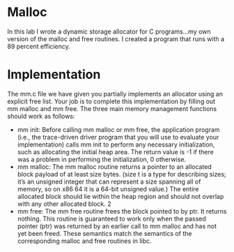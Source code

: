 # Malloc

In this lab I wrote a dynamic storage allocator for C programs...my own version of the
malloc and free routines. I created a program that runs with a 89 percent efficiency.
 # Implementation
 The mm.c file we have given you partially implements an allocator using an explicit free list. Your job
is to complete this implementation by filling out mm malloc and mm free. The three main memory
management functions should work as follows:
* mm init: Before calling mm malloc or mm free, the application program (i.e., the trace-driven
driver program that you will use to evaluate your implementation) calls mm init to perform any
necessary initialization, such as allocating the initial heap area. The return value is -1 if there was a
problem in performing the initialization, 0 otherwise.
* mm malloc: The mm malloc routine returns a pointer to an allocated block payload of at least
size bytes. (size t is a type for describing sizes; it’s an unsigned integer that can represent a size
spanning all of memory, so on x86 64 it is a 64-bit unsigned value.) The entire allocated block
should lie within the heap region and should not overlap with any other allocated block.
2
* mm free: The mm free routine frees the block pointed to by ptr. It returns nothing. This routine is
guaranteed to work only when the passed pointer (ptr) was returned by an earlier call to mm malloc
and has not yet been freed. These semantics match the semantics of the corresponding malloc and free
routines in libc. 
